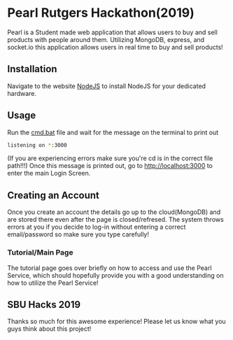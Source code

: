 # Pearl Rutgers Hackathon(2019)

Pearl is a Student made web application that allows users to buy and sell products with people around them.
Utilizing MongoDB, express, and  socket.io this application allows users in real time to buy and sell products!

## Installation

Navigate to the website [NodeJS](https://nodejs.org/en/) to install NodeJS for your dedicated hardware.

## Usage

Run the [cmd.bat]() file and wait for the message on the terminal to print out

```bash
listening on *:3000
```
(If you are experiencing errors make sure you're cd is in the correct file path!!!)
Once this message is printed out, go to [http://localhost:3000](http://localhost:3000) to enter the main Login Screen.

## Creating an Account

Once you create an account the details go up to the cloud(MongoDB) and are stored there even after the page is closed/refresed.
The system throws errors at you if you decide to log-in without entering a correct email/password so make sure you type carefully!

### Tutorial/Main Page

The tutorial page goes over briefly on how to access and use the Pearl Service, which should hopefully provide you with a good understanding on how to utilize the Pearl Service!

## SBU Hacks 2019

Thanks so much for this awesome experience! Please let us know what you guys think about this project! 

